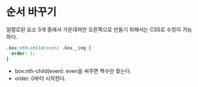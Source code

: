 # 순서 바꾸기

일렬로된 요소 3개 중에서 가운데꺼만 오른쪽으로 만들기 위해서는 CSS로 수정이 가능하다.

```css
.box:nth-child(even) .box__img {
  order: 1;
}
```

- box:nth-child(even): even을 써주면 짝수만 찾는다.
- order: 0부터 시작한다.
